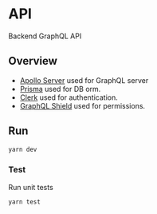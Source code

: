 # API

Backend GraphQL API

## Overview

- [Apollo Server](https://www.apollographql.com/docs/apollo-server/) used for GraphQL server
- [Prisma](https://www.prisma.io/docs/getting-started/quickstart) used for DB orm.
- [Clerk](https://clerk.com/blog/how-to-secure-api-gateway-using-jwt-and-lambda-authorizers-with-clerk#using-clerk-with-api-gateway-authorizers) used for authentication.
- [GraphQL Shield](https://the-guild.dev/graphql/shield/docs) used for permissions.

## Run

```bash
yarn dev
```

### Test

Run unit tests

```bash
yarn test
```

